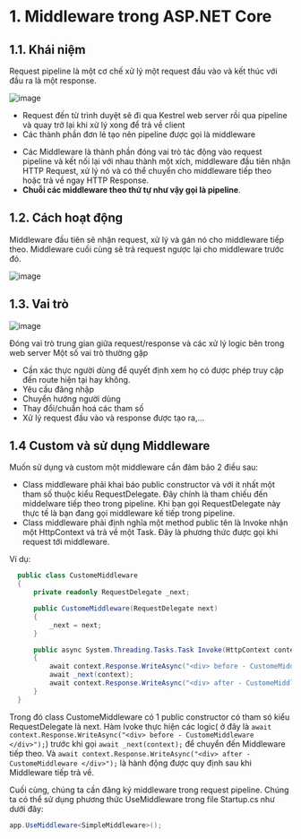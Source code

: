 # 1. Middleware trong ASP.NET Core
## 1.1. Khái niệm
Request pipeline là một cơ chế xử lý một request đầu vào và kết thúc với đầu ra là một response.

![image](https://github.com/user-attachments/assets/6a9988fc-778d-4ecb-8eca-6a541ce58b45)
-  Request đến từ trình duyệt sẽ đi qua Kestrel web server rồi qua pipeline và quay trở lại khi xử lý xong để trả về client
-  Các thành phần đơn lẻ tạo nên pipeline được gọi là middleware
* Các Middleware là thành phần đóng vai trò tác động vào request pipeline và kết nối lại với nhau thành một xích, middleware đầu tiên nhận HTTP Request, xử lý nó và có thể chuyển cho middleware tiếp theo hoặc trả về ngay HTTP Response.
* **Chuỗi các middleware theo thứ tự như vậy gọi là pipeline**.
## 1.2. Cách hoạt động
Middleware đầu tiên sẽ nhận request, xử lý và gán nó cho middleware tiếp theo.
Middleware cuối cùng sẽ trả request ngược lại cho middleware trước đó.

![image](https://github.com/user-attachments/assets/e63a78a8-ad2b-4a5d-a7f2-c8de3a4508fa)
## 1.3. Vai trò
![image](https://github.com/user-attachments/assets/68f50952-25e8-4a06-827f-802607f97dc7)

Đóng vai trò trung gian giữa request/response và các xử lý logic bên trong web server
Một số vai trò thường gặp
  -  Cần xác thực người dùng để quyết định xem họ có được phép truy cập đến route hiện tại hay không.
  -  Yêu cầu đăng nhập
  -  Chuyển hướng người dùng
  -  Thay đổi/chuẩn hoá các tham số
  -  Xử lý request đầu vào và response được tạo ra,...
## 1.4 Custom và sử dụng Middleware
Muốn sử dụng và custom một middleware cần đảm bảo 2 điều sau:
  -  Class middleware phải khai báo public constructor và với ít nhất một tham số thuộc kiểu RequestDelegate. Đây chính là tham chiếu đến middelware tiếp theo trong pipeline. Khi bạn gọi RequestDelegate này thực tế là bạn đang gọi middleware kế tiếp trong pipeline.
  -  Class middleware phải định nghĩa một method public tên là Invoke nhận một HttpContext và trả về một Task. Đây là phương thức được gọi khi request tới middleware.

Ví dụ:
```c#
  public class CustomeMiddleware
  {
      private readonly RequestDelegate _next;

      public CustomeMiddleware(RequestDelegate next)
      {
          _next = next;
      }

      public async System.Threading.Tasks.Task Invoke(HttpContext context)
      {
          await context.Response.WriteAsync("<div> before - CustomeMiddleware </div>");
          await _next(context);
          await context.Response.WriteAsync("<div> after - CustomeMiddleware </div>");
      }
  }
```
Trong đó class CustomeMiddleware có 1 public constructor có tham só kiểu RequestDelegate là next.
Hàm Ivoke thực hiện các logic( ở đây là `await context.Response.WriteAsync("<div> before - CustomeMiddleware </div>");`) trước khi gọi `await _next(context);` để chuyển đến Middleware tiếp theo. Và `await context.Response.WriteAsync("<div> after - CustomeMiddleware </div>");` là hành động được quy định sau khi Middleware tiếp trả về.

Cuối cùng, chúng ta cần đăng ký middleware trong request pipeline. Chúng ta có thể sử dụng phương thức UseMiddleware trong file Startup.cs như dưới đây:

```c#
app.UseMiddleware<SimpleMiddleware>();
```
